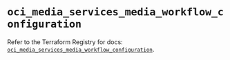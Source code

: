 # `oci_media_services_media_workflow_configuration`

Refer to the Terraform Registry for docs: [`oci_media_services_media_workflow_configuration`](https://registry.terraform.io/providers/oracle/oci/7.19.0/docs/resources/media_services_media_workflow_configuration).
